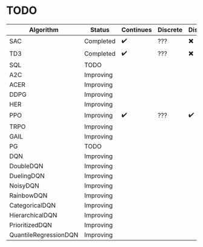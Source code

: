 # TODO

| Algorithm             | Status    | Continues          | Discrete                 | Distributed |
| --------------------- | --------- | ------------------ | ------------------------ | ----------- |
| SAC                   | Completed | :heavy_check_mark: | ??? | :heavy_multiplication_x: |
| TD3                   | Completed | :heavy_check_mark: | ??? | :heavy_multiplication_x: |
| SQL                   | TODO |                    |                          |             |
| A2C                   | Improving |                    |                          |             |
| ACER                  | Improving |                    |                          |             |
| DDPG                  | Improving |                    |                          |             |
| HER                   | Improving |                    |                          |             |
| PPO                   | Improving | :heavy_check_mark: | ??? | :heavy_check_mark: |
| TRPO                  | Improving |                    |                          |             |
| GAIL                  | Improving |                    |                          |             |
| PG                    | TODO |                    |                          |             |
| DQN                   | Improving |                    |                          |             |
| DoubleDQN             | Improving |                    |                          |             |
| DuelingDQN            | Improving |                    |                          |             |
| NoisyDQN              | Improving |                    |                          |             |
| RainbowDQN            | Improving |                    |                          |             |
| CategoricalDQN        | Improving |                    |                          |             |
| HierarchicalDQN       | Improving |                    |                          |             |
| PrioritizedDQN        | Improving |                    |                          |             |
| QuantileRegressionDQN | Improving |                    |                          |             |




